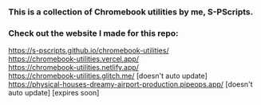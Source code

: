 ### This is a collection of Chromebook utilities by me, S-PScripts.

### Check out the website I made for this repo:
https://s-pscripts.github.io/chromebook-utilities/ <br>
https://chromebook-utilities.vercel.app/ <br>
https://chromebook-utilities.netlify.app/ <br>
https://chromebook-utilities.glitch.me/ [doesn't auto update] <br>
https://physical-houses-dreamy-airport-production.pipeops.app/ [doesn't auto update] [expires soon] <br>
